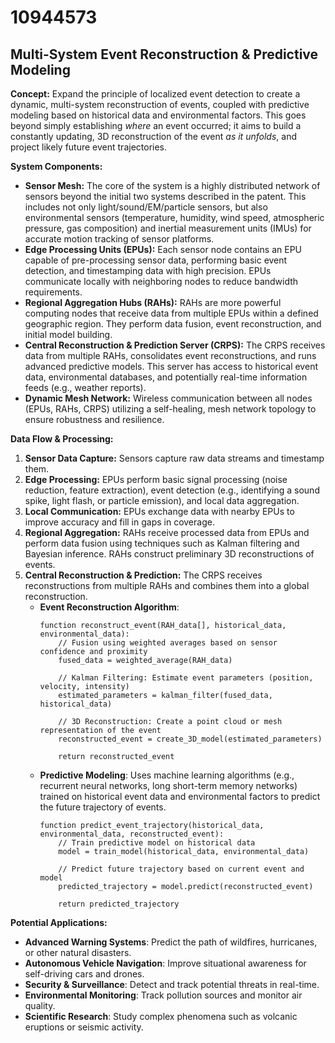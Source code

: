 # 10944573

## Multi-System Event Reconstruction & Predictive Modeling

**Concept:** Expand the principle of localized event detection to create a dynamic, multi-system reconstruction of events, coupled with predictive modeling based on historical data and environmental factors. This goes beyond simply establishing *where* an event occurred; it aims to build a constantly updating, 3D reconstruction of the event *as it unfolds*, and project likely future event trajectories.

**System Components:**

*   **Sensor Mesh:** The core of the system is a highly distributed network of sensors beyond the initial two systems described in the patent. This includes not only light/sound/EM/particle sensors, but also environmental sensors (temperature, humidity, wind speed, atmospheric pressure, gas composition) and inertial measurement units (IMUs) for accurate motion tracking of sensor platforms.
*   **Edge Processing Units (EPUs):** Each sensor node contains an EPU capable of pre-processing sensor data, performing basic event detection, and timestamping data with high precision. EPUs communicate locally with neighboring nodes to reduce bandwidth requirements.
*   **Regional Aggregation Hubs (RAHs):** RAHs are more powerful computing nodes that receive data from multiple EPUs within a defined geographic region. They perform data fusion, event reconstruction, and initial model building.
*   **Central Reconstruction & Prediction Server (CRPS):** The CRPS receives data from multiple RAHs, consolidates event reconstructions, and runs advanced predictive models. This server has access to historical event data, environmental databases, and potentially real-time information feeds (e.g., weather reports).
*   **Dynamic Mesh Network:** Wireless communication between all nodes (EPUs, RAHs, CRPS) utilizing a self-healing, mesh network topology to ensure robustness and resilience.

**Data Flow & Processing:**

1.  **Sensor Data Capture:** Sensors capture raw data streams and timestamp them.
2.  **Edge Processing:** EPUs perform basic signal processing (noise reduction, feature extraction), event detection (e.g., identifying a sound spike, light flash, or particle emission), and local data aggregation.
3.  **Local Communication:** EPUs exchange data with nearby EPUs to improve accuracy and fill in gaps in coverage.
4.  **Regional Aggregation:** RAHs receive processed data from EPUs and perform data fusion using techniques such as Kalman filtering and Bayesian inference.  RAHs construct preliminary 3D reconstructions of events.
5.  **Central Reconstruction & Prediction:** The CRPS receives reconstructions from multiple RAHs and combines them into a global reconstruction.  
    *   **Event Reconstruction Algorithm**: 
        ```
        function reconstruct_event(RAH_data[], historical_data, environmental_data):
            // Fusion using weighted averages based on sensor confidence and proximity
            fused_data = weighted_average(RAH_data)

            // Kalman Filtering: Estimate event parameters (position, velocity, intensity)
            estimated_parameters = kalman_filter(fused_data, historical_data)

            // 3D Reconstruction: Create a point cloud or mesh representation of the event
            reconstructed_event = create_3D_model(estimated_parameters)

            return reconstructed_event
        ```
    *   **Predictive Modeling**: Uses machine learning algorithms (e.g., recurrent neural networks, long short-term memory networks) trained on historical event data and environmental factors to predict the future trajectory of events.
        ```
        function predict_event_trajectory(historical_data, environmental_data, reconstructed_event):
            // Train predictive model on historical data
            model = train_model(historical_data, environmental_data)

            // Predict future trajectory based on current event and model
            predicted_trajectory = model.predict(reconstructed_event)

            return predicted_trajectory
        ```

**Potential Applications:**

*   **Advanced Warning Systems**: Predict the path of wildfires, hurricanes, or other natural disasters.
*   **Autonomous Vehicle Navigation**: Improve situational awareness for self-driving cars and drones.
*   **Security & Surveillance**: Detect and track potential threats in real-time.
*   **Environmental Monitoring**: Track pollution sources and monitor air quality.
*   **Scientific Research**: Study complex phenomena such as volcanic eruptions or seismic activity.